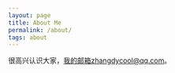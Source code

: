 ```yaml
---
layout: page
title: About Me
permalink: /about/
tags: about
---
```


很高兴认识大家，我的邮箱zhangdycool@qq.com。
<!-- 程序员一枚，现旅居武汉，比较善长iOS和C++，刚学习iOS不久正在修行中。目前正在读研究生，明年毕业。现在除了学习iOS和C++外还在学习cocos2dx，想试着做做游戏。在这几年的学习过程中，难免会遇到各种各样的问题，然后去网上看别人的博客，自己也没有注意整理，往往过了一段时间后，没有用到话就会慢慢的忘记掉，所以找了个模板开个博客，算是正式开始记录自己的知识积累，我的邮箱zhangdycool@qq.com，很高兴和大家一起学习，一起探讨。 -->

<!-- <h1 class='center'>{{ site.text.index.coming_soon }}</h1> -->
<!-- Nice to meet you! Here's my personal information.

My name's Zhang DongYang. Alan is my english name, of course, you can call me Alan, and I would like you call me Alan. I am pursuing a master's degree for software engineering in Huazhong University of Science and Technology(HUST).Over the past years, I devoted most of my time to iOS and c++, so I proficient in them. In addtion, I'm tying to learn cocos2dx to develop game. I'm going to graduate next year, that is to say, I have to consider to find job from now on.

Blog is a good way to record the problem which we usually encounter in learning and working. I hope that I can learn with you and progress together.Here' my email:zhangdycool@qq.com -->

